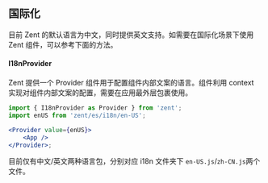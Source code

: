 ## 国际化

目前 Zent 的默认语言为中文，同时提供英文支持。如需要在国际化场景下使用 Zent 组件，可以参考下面的方法。

#### I18nProvider

Zent 提供一个 Provider 组件用于配置组件内部文案的语言。组件利用 context 实现对组件内部文案的配置，需要在应用最外层包裹使用。

```jsx
import { I18nProvider as Provider } from 'zent';
import enUS from 'zent/es/i18n/en-US';

<Provider value={enUS}>
	<App />
</Provider>;
```

目前仅有中文/英文两种语言包，分别对应 i18n 文件夹下 `en-US.js`/`zh-CN.js`两个文件。
